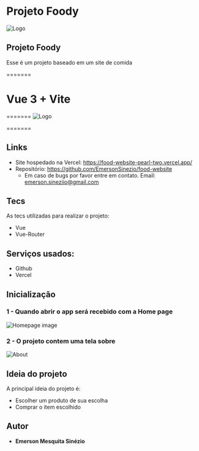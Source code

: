 # Projeto Foody

![Logo](https://github.com/EmersonSinezio/foodWebsite/blob/main/public/Readme/FoodyLogo.png)

## Projeto Foody

Esse é um projeto baseado em um site de comida

=======

# Vue 3 + Vite

=======
![Logo](https://github.com/EmersonSinezio/foodWebsite/blob/main/public/Readme/FoodyLogo.png)

=======

## Links

- Site hospedado na Vercel: https://food-website-pearl-two.vercel.app/
- Repositório: https://github.com/EmersonSinezio/food-website
  - Em caso de bugs por favor entre em contato. Email: emerson.sineziio@gmail.com

## Tecs

As tecs utilizadas para realizar o projeto:

- Vue
- Vue-Router

## Serviços usados:

- Github
- Vercel

## Inicialização

### 1 - Quando abrir o app será recebido com a Home page

![Homepage image](https://github.com/EmersonSinezio/Foody/tree/main/Readme/Foody_home.png)

### 2 - O projeto contem uma tela sobre

![About](https://github.com/EmersonSinezio/Foody/tree/main/Readme/Foody_about.png)

## Ideia do projeto

A principal ideia do projeto é:

- Escolher um produto de sua escolha
- Comprar o item escolhido

## Autor

- **Emerson Mesquita Sinézio**
